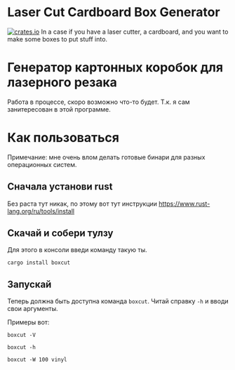 # Laser Cut Cardboard Box Generator
[![crates.io](https://img.shields.io/crates/v/boxcut.svg)](https://crates.io/crates/boxcut)
In a case if you have a laser cutter, a cardboard, and you want to make some boxes to put stuff into.

# Генератор картонных коробок для лазерного резака
Работа в процессе, скоро возможно что-то будет.
Т.к. я сам занитересован в этой программе.

# Как пользоваться
Примечание: мне очень влом делать готовые бинари для разных операционных систем. 

## Сначала установи rust
Без раста тут никак, по этому вот тут инструкции https://www.rust-lang.org/ru/tools/install

## Скачай и собери тулзу
Для этого в консоли введи команду такую ты.

```shell
cargo install boxcut
```

## Запускай
Теперь должна быть доступна команда `boxcut`.
Читай справку `-h` и вводи свои аргументы.

Примеры вот:
```shell
boxcut -V

boxcut -h

boxcut -W 100 vinyl
```

